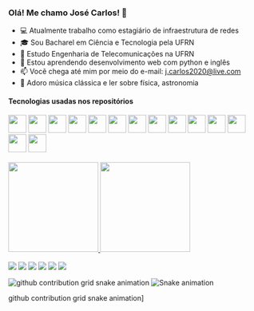 ### Olá! Me chamo José Carlos! 👋

- :computer: Atualmente trabalho como estagiário de infraestrutura de redes
- :mortar_board: Sou Bacharel em Ciência e Tecnologia pela UFRN
- :satellite: Estudo Engenharia de Telecomunicações na UFRN
- 🌱 Estou aprendendo desenvolvimento web com python e inglês
- 📫 Vocẽ chega até mim por meio do e-mail: j.carlos2020@live.com
- :blue_heart: Adoro música clássica e ler sobre física, astronomia

#### Tecnologias usadas nos repositórios

<div>
  <img src="https://cdn.jsdelivr.net/gh/devicons/devicon/icons/python/python-original.svg" width="36" />
  <img src="https://cdn.jsdelivr.net/gh/devicons/devicon/icons/html5/html5-original.svg" width="36" />
  <img src="https://cdn.jsdelivr.net/gh/devicons/devicon/icons/vscode/vscode-original.svg" width="36" />
  <img src="https://cdn.jsdelivr.net/gh/devicons/devicon/icons/css3/css3-original.svg" width="36" />
  <img src="https://cdn.jsdelivr.net/gh/devicons/devicon/icons/dotnetcore/dotnetcore-original.svg" width="36" />
  <img src="https://cdn.jsdelivr.net/gh/devicons/devicon/icons/mysql/mysql-original.svg" width="36" />
  <img src="https://cdn.jsdelivr.net/gh/devicons/devicon/icons/googlecloud/googlecloud-original.svg" width="36" />
  <img src="https://cdn.jsdelivr.net/gh/devicons/devicon/icons/postgresql/postgresql-original.svg" width="36" />
  <img src="https://cdn.jsdelivr.net/gh/devicons/devicon/icons/git/git-original.svg" width="36" />
  <img src="https://cdn.jsdelivr.net/gh/devicons/devicon/icons/numpy/numpy-original.svg" width="36" />
  <img src="https://cdn.jsdelivr.net/gh/devicons/devicon/icons/javascript/javascript-original.svg" width="36" />
  <img src="https://cdn.jsdelivr.net/gh/devicons/devicon/icons/github/github-original.svg" width="36" />     
  <img src="https://cdn.jsdelivr.net/gh/devicons/devicon/icons/sqlite/sqlite-original.svg" width="36" />
  <img src="https://cdn.jsdelivr.net/gh/devicons/devicon/icons/visualstudio/visualstudio-plain.svg" width="36" />
</div>

<br>

<div>
  <a href="https://github.com/jcarlos21">
<img height="180em" src="https://github-readme-stats.vercel.app/api?username=jcarlos21&show_icons=true&theme=dracula&include_all_commits=true&count_private=true"/>
  <img height="180em" src="https://github-readme-stats.vercel.app/api/top-langs/?username=jcarlos21&layout=compact&langs_count=7&theme=dracula"/>
</div>

<br>

<div>
  <a href = "mailto:j.carlos2020@live.com"><img src="https://img.shields.io/badge/Microsoft_Outlook-0078D4?style=for-the-badge&logo=microsoft-outlook&logoColor=white" target="_blank"></a>
  <a href = "mailto:carlosowen75@gmail.com"><img src="https://img.shields.io/badge/Gmail-D14836?style=for-the-badge&logo=gmail&logoColor=white" target="_blank"></a>
  <a href="https://www.linkedin.com/in/jose-santos2025/" target="_blank"><img src="https://img.shields.io/badge/-LinkedIn-%230077B5?style=for-the-badge&logo=linkedin&logoColor=white" target="_blank"></a>   
  <a href="https://www.instagram.com/j.carlos_santos/" target="_blank"><img src="https://img.shields.io/badge/-Instagram-%23E4405F?style=for-the-badge&logo=instagram&logoColor=white" target="_blank"></a>
  <a href="https://github.com/jcarlos21/jcarlos21/" target="_blank"><img src="https://img.shields.io/badge/GitHub-100000?style=for-the-badge&logo=github&logoColor=white" target="_blank"></a>
  <a href="https://www.youtube.com/@carlosowen751" target="_blank"><img src="https://img.shields.io/badge/YouTube-FF0000?style=for-the-badge&logo=youtube&logoColor=white" target="_blank"></a>

  ![github contribution grid snake animation](https://github.com/jcarlos21/jcarlos21/blob/output/github-contribution-grid-snake.svg)
  ![Snake animation](https://github.com/jcarlos21/jcarlos21/blob/output/github-contribution-grid-snake.svg)
  
  github contribution grid snake animation]

</div>
  
